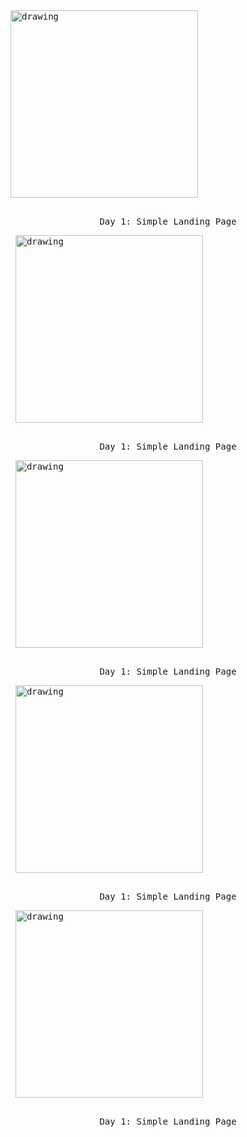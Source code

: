 
<kbd >
<img align="center" src="https://raw.githubusercontent.com/mehedi705/Frontend-Developmet-Journey/main/Day%201/UI/Landing%20Page%201.jpg" alt="drawing" width="300"/>
    <br>
    <p align="center"><br>Day 1: Simple Landing Page</p>
</kbd>
&nbsp;

<kbd>
<img align="center" src="https://raw.githubusercontent.com/mehedi705/Frontend-Developmet-Journey/main/Day%201/UI/Landing%20Page%201.jpg" alt="drawing" width="300"/>
    <br>
    <p align="center"><br>Day 1: Simple Landing Page</p>
</kbd>
&nbsp;

<kbd>
<img align="center" src="https://raw.githubusercontent.com/mehedi705/Frontend-Developmet-Journey/main/Day%201/UI/Landing%20Page%201.jpg" alt="drawing" width="300"/>
    <br>
    <p align="center"><br>Day 1: Simple Landing Page</p>
</kbd>
&nbsp;

<kbd>
<img align="center" src="https://raw.githubusercontent.com/mehedi705/Frontend-Developmet-Journey/main/Day%201/UI/Landing%20Page%201.jpg" alt="drawing" width="300"/>
    <br>
    <p align="center"><br>Day 1: Simple Landing Page</p>
</kbd>
&nbsp;

<kbd>
<img align="center" src="https://raw.githubusercontent.com/mehedi705/Frontend-Developmet-Journey/main/Day%201/UI/Landing%20Page%201.jpg" alt="drawing" width="300"/>
    <br>
    <p align="center"><br>Day 1: Simple Landing Page</p>
</kbd>
&nbsp;

